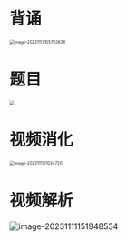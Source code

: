 # 背诵

<img src="https://cvp.oss-cn-shanghai.aliyuncs.com/picgo/202311131057810.png" alt="image-20231113105702634" style="zoom:50%;" />



# 题目

<img src="https://cvp.oss-cn-shanghai.aliyuncs.com/picgo/202311111426925.png" style="zoom:50%;" />



# 视频消化

<img src="https://cvp.oss-cn-shanghai.aliyuncs.com/picgo/202311112103654.png" alt="image-20231111210347201" style="zoom:50%;" />



# 视频解析

![image-20231111151948534](https://cvp.oss-cn-shanghai.aliyuncs.com/picgo/202311111519103.png)
